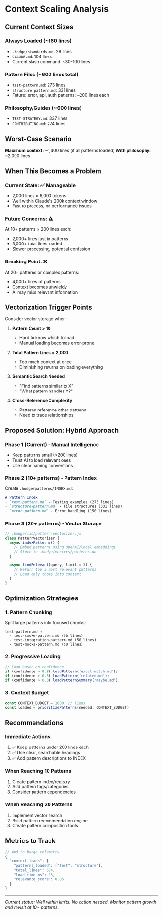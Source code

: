# Context Scaling Analysis

## Current Context Sizes

### Always Loaded (~160 lines)
- `.hodge/standards.md`: 28 lines
- `CLAUDE.md`: 104 lines
- Current slash command: ~30-100 lines

### Pattern Files (~600 lines total)
- `test-pattern.md`: 273 lines
- `structure-pattern.md`: 331 lines
- Future: error, api, auth patterns: ~200 lines each

### Philosophy/Guides (~600 lines)
- `TEST-STRATEGY.md`: 337 lines
- `CONTRIBUTING.md`: 274 lines

## Worst-Case Scenario
**Maximum context:** ~1,400 lines (if all patterns loaded)
**With philosophy:** ~2,000 lines

## When This Becomes a Problem

### Current State: ✅ Manageable
- 2,000 lines ≈ 6,000 tokens
- Well within Claude's 200k context window
- Fast to process, no performance issues

### Future Concerns: ⚠️
At 10+ patterns × 200 lines each:
- 2,000+ lines just in patterns
- 3,000+ total lines loaded
- Slower processing, potential confusion

### Breaking Point: ❌
At 20+ patterns or complex patterns:
- 4,000+ lines of patterns
- Context becomes unwieldy
- AI may miss relevant information

## Vectorization Trigger Points

Consider vector storage when:

1. **Pattern Count > 10**
   - Hard to know which to load
   - Manual loading becomes error-prone

2. **Total Pattern Lines > 2,000**
   - Too much context at once
   - Diminishing returns on loading everything

3. **Semantic Search Needed**
   - "Find patterns similar to X"
   - "What pattern handles Y?"

4. **Cross-Reference Complexity**
   - Patterns reference other patterns
   - Need to trace relationships

## Proposed Solution: Hybrid Approach

### Phase 1 (Current) - Manual Intelligence
- Keep patterns small (<200 lines)
- Trust AI to load relevant ones
- Use clear naming conventions

### Phase 2 (10+ patterns) - Pattern Index
Create `.hodge/patterns/INDEX.md`:
```markdown
# Pattern Index
- `test-pattern.md` - Testing examples (273 lines)
- `structure-pattern.md` - File structures (331 lines)
- `error-pattern.md` - Error handling (150 lines)
```

### Phase 3 (20+ patterns) - Vector Storage
```javascript
// .hodge/lib/pattern-vectorizer.js
class PatternVectorizer {
  async indexPatterns() {
    // Embed patterns using OpenAI/local embeddings
    // Store in .hodge/vectors/patterns.db
  }

  async findRelevant(query, limit = 3) {
    // Return top 3 most relevant patterns
    // Load only those into context
  }
}
```

## Optimization Strategies

### 1. Pattern Chunking
Split large patterns into focused chunks:
```
test-pattern.md →
  - test-smoke-pattern.md (50 lines)
  - test-integration-pattern.md (50 lines)
  - test-mocks-pattern.md (50 lines)
```

### 2. Progressive Loading
```javascript
// Load based on confidence
if (confidence > 0.8) loadPattern('exact-match.md');
if (confidence > 0.5) loadPattern('related.md');
if (confidence > 0.3) loadPatternSummary('maybe.md');
```

### 3. Context Budget
```javascript
const CONTEXT_BUDGET = 1000; // lines
const loaded = prioritizePatterns(needed, CONTEXT_BUDGET);
```

## Recommendations

### Immediate Actions
1. ✅ Keep patterns under 200 lines each
2. ✅ Use clear, searchable headings
3. ✅ Add pattern descriptions to INDEX

### When Reaching 10 Patterns
1. Create pattern index/registry
2. Add pattern tags/categories
3. Consider pattern dependencies

### When Reaching 20 Patterns
1. Implement vector search
2. Build pattern recommendation engine
3. Create pattern composition tools

## Metrics to Track

```javascript
// Add to hodge telemetry
{
  "context_loads": {
    "patterns_loaded": ["test", "structure"],
    "total_lines": 604,
    "load_time_ms": 23,
    "relevance_score": 0.85
  }
}
```

---
*Current status: Well within limits. No action needed.*
*Monitor pattern growth and revisit at 10+ patterns.*